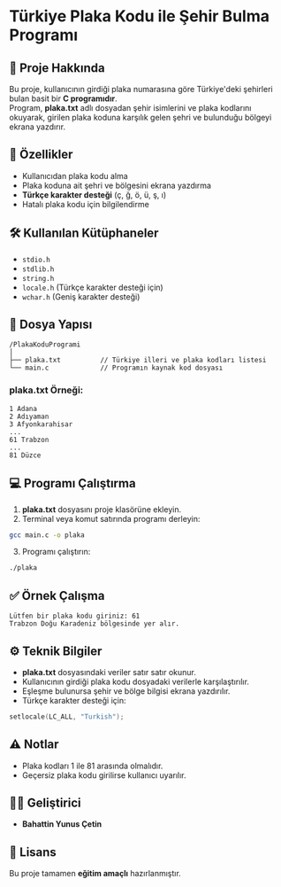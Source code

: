 
# Türkiye Plaka Kodu ile Şehir Bulma Programı  

## 📌 Proje Hakkında  
Bu proje, kullanıcının girdiği plaka numarasına göre Türkiye'deki şehirleri bulan basit bir **C programıdır**.  
Program, **plaka.txt** adlı dosyadan şehir isimlerini ve plaka kodlarını okuyarak, girilen plaka koduna karşılık gelen şehri ve bulunduğu bölgeyi ekrana yazdırır.  

## 🔑 Özellikler  
- Kullanıcıdan plaka kodu alma  
- Plaka koduna ait şehri ve bölgesini ekrana yazdırma  
- **Türkçe karakter desteği** (ç, ğ, ö, ü, ş, ı)  
- Hatalı plaka kodu için bilgilendirme  

## 🛠 Kullanılan Kütüphaneler  
- `stdio.h`  
- `stdlib.h`  
- `string.h`  
- `locale.h` (Türkçe karakter desteği için)  
- `wchar.h` (Geniş karakter desteği)  

## 📂 Dosya Yapısı  
```
/PlakaKoduProgrami  
│  
├── plaka.txt          // Türkiye illeri ve plaka kodları listesi  
└── main.c             // Programın kaynak kod dosyası  
```  

### plaka.txt Örneği:  
```
1 Adana  
2 Adıyaman  
3 Afyonkarahisar  
...  
61 Trabzon  
...  
81 Düzce  
```  

## 💻 Programı Çalıştırma  
1. **plaka.txt** dosyasını proje klasörüne ekleyin.  
2. Terminal veya komut satırında programı derleyin:  
```bash
gcc main.c -o plaka
```  
3. Programı çalıştırın:  
```bash
./plaka
```  

## ✅ Örnek Çalışma  
```
Lütfen bir plaka kodu giriniz: 61  
Trabzon Doğu Karadeniz bölgesinde yer alır.
```  

## ⚙️ Teknik Bilgiler  
- **plaka.txt** dosyasındaki veriler satır satır okunur.  
- Kullanıcının girdiği plaka kodu dosyadaki verilerle karşılaştırılır.  
- Eşleşme bulunursa şehir ve bölge bilgisi ekrana yazdırılır.  
- Türkçe karakter desteği için:  
```c
setlocale(LC_ALL, "Turkish");
```  

## ⚠️ Notlar  
- Plaka kodları 1 ile 81 arasında olmalıdır.  
- Geçersiz plaka kodu girilirse kullanıcı uyarılır.  

## 👨‍💻 Geliştirici  
- **Bahattin Yunus Çetin**  

## 📜 Lisans  
Bu proje tamamen **eğitim amaçlı** hazırlanmıştır.  
